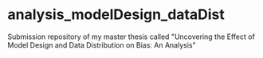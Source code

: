 # analysis_modelDesign_dataDist
Submission repository of my master thesis called "Uncovering the Effect of Model Design and Data Distribution on Bias: An Analysis"
